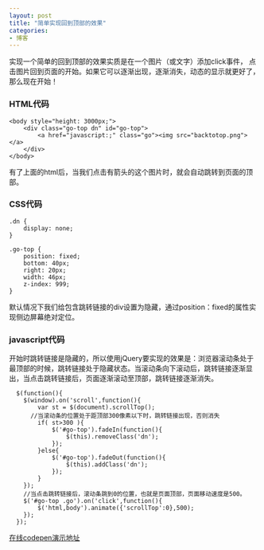 ```yaml
---
layout: post
title: "简单实现回到顶部的效果"
categories:
- 博客
---
```


实现一个简单的回到顶部的效果实质是在一个图片（或文字）添加click事件，
点击图片回到页面的开始。如果它可以逐渐出现，逐渐消失，动态的显示就更好了，那么现在开始！

### HTML代码

    <body style="height: 3000px;">
    	<div class="go-top dn" id="go-top">
    	    <a href="javascript:;" class="go"><img src="backtotop.png"></a>
    	</div>
    </body>

有了上面的html后，当我们点击有箭头的这个图片时，就会自动跳转到页面的顶部。

### CSS代码

    .dn {
    	display: none;
    }

    .go-top {
    	position: fixed;
    	bottom: 40px;
    	right: 20px;
    	width: 46px;
    	z-index: 999;
    }

默认情况下我们给包含跳转链接的div设置为隐藏，通过position：fixed的属性实现侧边屏幕绝对定位。

### javascript代码

开始时跳转链接是隐藏的，所以使用jQuery要实现的效果是：浏览器滚动条处于最顶部的时候，跳转链接处于隐藏状态。当滚动条向下滚动后，跳转链接逐渐显出，当点击跳转链接后，页面逐渐滚动至顶部，跳转链接逐渐消失。

      $(function(){
      	$(window).on('scroll',function(){
      		var st = $(document).scrollTop();
          //当滚动条的位置处于距顶部300像素以下时，跳转链接出现，否则消失
      		if( st>300 ){
      			$('#go-top').fadeIn(function(){
      				$(this).removeClass('dn');
      			});
      		}else{
      			$('#go-top').fadeOut(function(){
      				$(this).addClass('dn');
      			});
      		}
      	});
        //当点击跳转链接后，滚动条跳到0的位置，也就是页面顶部，页面移动速度是500。
      	$('#go-top .go').on('click',function(){
      		$('html,body').animate({'scrollTop':0},500);
      	});
      });


[在线codepen演示地址](http://codepen.io/runfastlynda/pen/rONMrj)
